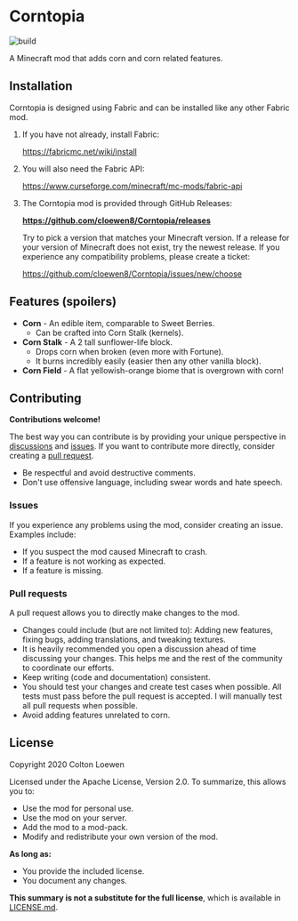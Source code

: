 # Corntopia
![build](https://github.com/cloewen8/Corntopia/workflows/build/badge.svg)

A Minecraft mod that adds corn and corn related features.

## Installation
Corntopia is designed using Fabric and can be installed like any other Fabric mod.

1. If you have not already, install Fabric:
   
   https://fabricmc.net/wiki/install
2. You will also need the Fabric API:
   
   https://www.curseforge.com/minecraft/mc-mods/fabric-api
3. The Corntopia mod is provided through GitHub Releases:
   
   **https://github.com/cloewen8/Corntopia/releases**
   
   Try to pick a version that matches your Minecraft version. If a release for your version of Minecraft does not exist, try the newest release. If you experience any compatibility problems, please create a ticket:
   
   https://github.com/cloewen8/Corntopia/issues/new/choose

## Features (spoilers)
- **Corn** - An edible item, comparable to Sweet Berries.
  - Can be crafted into Corn Stalk (kernels).
- **Corn Stalk** - A 2 tall sunflower-life block.
  - Drops corn when broken (even more with Fortune).
  - It burns incredibly easily (easier then any other vanilla block).
- **Corn Field** - A flat yellowish-orange biome that is overgrown with corn!

## Contributing
__Contributions welcome!__

The best way you can contribute is by providing your unique perspective in [discussions](https://github.com/cloewen8/Corntopia/discussions) and [issues](https://github.com/cloewen8/Corntopia/issues). If you want to contribute more directly, consider creating a [pull request](https://github.com/cloewen8/Corntopia/compare).

- Be respectful and avoid destructive comments.
- Don't use offensive language, including swear words and hate speech.

### Issues
If you experience any problems using the mod, consider creating an issue. Examples include:

- If you suspect the mod caused Minecraft to crash.
- If a feature is not working as expected.
- If a feature is missing.

### Pull requests
A pull request allows you to directly make changes to the mod.

- Changes could include (but are not limited to): Adding new features, fixing bugs, adding translations, and tweaking textures.
- It is heavily recommended you open a discussion ahead of time discussing your changes. This helps me and the rest of the community to coordinate our efforts.
- Keep writing (code and documentation) consistent.
- You should test your changes and create test cases when possible. All tests must pass before the pull request is accepted. I will manually test all pull requests when possible.
- Avoid adding features unrelated to corn.

## License
Copyright 2020 Colton Loewen

Licensed under the Apache License, Version 2.0. To summarize, this allows you to:

- Use the mod for personal use.
- Use the mod on your server.
- Add the mod to a mod-pack.
- Modify and redistribute your own version of the mod.

**As long as:**

- You provide the included license.
- You document any changes.

**This summary is not a substitute for the full license**, which is available in [LICENSE.md](https://github.com/cloewen8/Corntopia/blob/master/LICENSE.md).
